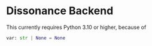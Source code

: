 # Dissonance Backend

This currently requires Python 3.10 or higher, because of 
```python
var: str | None = None
```